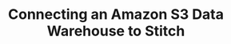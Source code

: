 ---
title: Connecting an Amazon S3 Data Warehouse to Stitch
permalink: /destinations/amazon-s3/connecting-an-amazon-s3-data-warehouse-to-stitch
tags: [amazon-s3_destination]
keywords: amazon s3 data warehouse, amazon s3 data warehouse, etl to amazon s3, postgres etl, amazon s3 etl
summary: "Ready to spin up an Amazon S3 data warehouse and connect it to Stitch? This step-by-step tutorial will walk you through every part of the process."

content-type: "destination-setup"

toc: true
layout: destination-setup-guide

type: "amazon-s3"
display_name: "Amazon S3"

# enterprise-cta:
#   title: "Need loading notifications?"
#   url: "?utm_medium=docs&utm_campaign=s3-webhook-notifications"
#   copy: |
#     As part of an Enterprise plan, you can set up configurable webhooks to notify you when fresh data has finished loading into your destination. [Contact Stitch Sales for more info]({{ site.sales | append: page.enterprise-cta.url }}).

# -------------------------- #
#      Setup Requirements    #
# -------------------------- #

requirements-list:
  - item: |
      **An Amazon Web Services (AWS) account.** Signing up is free - [click here](https://aws.amazon.com){:target="new"} or go to `https://aws.amazon.com` to create an account if you don't have one already.
  - item: |
      **Permissions to create and manage S3 buckets in AWS**. Your AWS user must be able to create a bucket (if one doesn't already exist), add/modify bucket policies, and upload files to the bucket.
  - item: |
      **An up and running Amazon S3 bucket**. Instructions for creating a bucket using the AWS console are in [Step 1 of this guide](#create-a-bucket).

# -------------------------- #
#     Setup Instructions     #
# -------------------------- #

setup-steps:
  - title: "Create an {{ destination.display_name }} bucket"
    anchor: "create-a-bucket"
    content: |
      {% include note.html type="single-line" content="Skip to [Step 2](#configure-stitch-settings) if there is an existing S3 bucket you want to connect to Stitch." %}

      {% include layout/inline_image.html type="right" file="destinations/amazon-s3-create-bucket-1.png" max-width="400px" alt="Adding an Amazon S3 bucket policy in the AWS console" %}

      1. Sign into AWS.
      2. Click **Services** near the top-left corner of the page.
      3. Under the **Storage** option, click **S3**. A page listing all buckets currently in use will display.
      4. Click the **+ Create Bucket** button.
      5. On the first screen, **Name and region**, complete the following:
         - **Bucket name**: Enter a DNS-compliant name for the bucket.
         - **Region**: Select the region you want the bucket to be located in.

      6. When finished, click **Next**.
      7. As Stitch doesn't require any particular configuration, how you define the settings in the **Set properties** and **Set permissions** screens are up to you. Follow the on-screen prompts to complete these steps.
      8. When you reach the **Review** screen, verify that all the bucket's information and settings are correct.
      9. When ready, click **Create bucket**.


  - title: "Configure Stitch settings"
    anchor: "configure-stitch-settings"
    content: |
      In this step, you'll define the file and object key format Stitch will use to load data into {{ destination.display_name }}.

      First, enter the name of the bucket in the **Bucket Name** field. Enter only the bucket name: No URLs, `https`, or S3 parts.

      For example: `this-is-a-test-bucket-stitch-dev`

    substeps:
      - title: "Select data storage format"
        anchor: "select-data-storage-format"
        content: |
          The data storage format defines the type of file Stitch will write to your {{ destination.display_name }} bucket. Supported options are:

          - **JSON**: Data will be stored as JSON files (`.jsonl`)
          - **CSV**: Data will be stored as CSV files (`.csv`)

          For examples of how data in each format will be stored, [click here]({{ link.destinations.overviews.amazon-s3 | prepend: site.baseurl | append: "#data-storage-formats" }}).

          #### CSV-specific Settings

          If CSV is selected, there are a few additional configuration options for the files Stitch will write to your bucket:

          - **Delimiter**: Select the delimiter you want to use. Stitch will use the **comma** (`,`) option by default, but you may also use **pipes** (`|`) and **tabs** (`\t`).
          - **Quote all elements in key-value pairs**: If selected, Stitch will place all elements of key-value pairs in quotes. For example: Numerical fields will appear as `"123"` instead of `123`.

# Commenting out, since we aren't doing this right now.
      # - title: "Define Webhook Loading Notifications"
      #   anchor: "define-webhook-loading-notifications"
      #   content: |
      #     {% include enterprise-cta.html %}

      #     Webhooks allow external services to be notified when an event happens. If you choose, you can configure a webhook for Stitch to notify you when data is successfully loaded into your bucket.

      #     Webhook notifications are sent on a per-integration basis. This means that every time Stitch successfully loads data for an integration, a summary webhook will be sent to the URL you define.

      #     To enable this feature, check the **Post to a webhook URL each time loading to S3 completes** box and paste a webhook URL in the **Webhook URL** field.

      #     More info about webhook loading notifications, including a list of attributes and sample use cases, [can be found here]({{ link.destinations.overviews.amazon-s3 | prepend: site.baseurl | append: "#webhook-loading-notifications" }}).

      - title: "Define S3 Object Key"
        anchor: "define-s3-object-key"
        content: |
          In {{ destination.display_name }}, [Object Keys](https://docs.aws.amazon.com/AmazonS3/latest/dev/UsingMetadata.html#object-keys) are used to uniquely identify objects in a given bucket.

          The S3 Key setting determines the convention Stitch uses to create Object Keys when it writes to your bucket. For example: If the default Key is used:

          ```shell
          {{ destination.default-key }}
          ```

          This could create an object with an Object Key of:

          ```shell
          {{ destination.example-key-1 }}
          ```

          You can opt to use the default Key, which is pre-populated, or define your own using the elements in the next section.

          #### S3 Key Elements {#s3-key-elements}

          The following elements are available to construct an S3 Key:

          <table width="100%">
          <tr>
          <td width="50%; fixed">
          <strong>Required Elements</strong>
          </td>
          <td>
          <strong>Optional Elements</strong>
          </td>
          </tr>
          <tr>
          <td>
          All of the following elements must be included in the S3 Key, in any order:
          <ul>
          {% for element in destination.key-elements %}
          {% if element.required == true %}
          <li>[{{ element.name }}]{{ element.description | strip_newlines }}</li>
          {% endif %}
          {% endfor %}
          </ul>
          </td>
          <td>
          The following elements are optional:
          <ul>
          {% for element in destination.key-elements %}
          {% if element.required == false %}
          <li>[{{ element.name }}]</li>
          {% endif %}
          {% endfor %}
          </ul>
          </td>
          </tr>
          </table>

          Additionally, keep in mind that Keys cannot exceed **500 characters** or include spaces or special characters (`!@#$%^&*`).

          As you update the values in the **S3 Key** field, Stitch will validate the entry. If the Key doesn't include all required elements or contains spaces or special characters, you will be prompted to make corrections.

          After you've finished defining the Key, click **Continue**.

  - title: "Grant and verify bucket access"
    anchor: "grant-verify-bucket-access"
    content: |
      {% include important.html type="single-line" content="The bucket policy and challenge file name Stitch displays will only display once. Ensure you save them before moving on from this page." %}

      Next, Stitch will display a **Grant & Verify Access** page. This page contains the info you need to configure bucket access for Stitch, which is accomplished via a bucket policy. [A bucket policy](https://docs.aws.amazon.com/AmazonS3/latest/dev/access-policy-language-overview.html) is JSON-based access policy language to manage permissions to bucket resources.

      **Note**: The policy Stitch provides is an auto-generated policy unique to the specific bucket you entered in the setup page. It allows Stitch to assume a role and access the bucket. An example might look like this:

      ```json
      {
        "Version": "2012-10-17",
        "Id": "",
        "Statement": [
          {
            "Sid": "",
            "Effect": "Allow",
            "Principal": {
              "AWS": [
                "arn:aws:iam::218546966473:role/LoaderS3"
              ]
            },
            "Action": [
              "s3:PutObject",
              "s3:GetObject",
              "s3:ListBucket"
            ],
            "Resource": [
              "arn:aws:s3:::<YOUR_S3_BUCKET_NAME>",
              "arn:aws:s3:::<YOUR_S3_BUCKET_NAME>/*"
            ]
          }
        ]
      }
      ```

    substeps:
      - title: "Add the Stitch Bucket Policy"
        anchor: "add-bucket-policy"
        content: |
          To allow Stitch to access the bucket, you'll need to add a bucket policy using the AWS console. Follow the instructions in the tab below to add the bucket policy.

          {% include destinations/templates/destination-user-setup.html %}

      - title: "Verify bucket access"
        anchor: "verify-bucket-access"
        content: |
          Next, to ensure that Stitch can access the bucket, you'll create a blank file that Stitch will use to test the permissions settings.

          1. In Stitch, just below the bucket policy code, is the **Verify your bucket** section. In this section is a field containing the unique name of the test file you need to create:

             ![Amazon S3 challenge file field in Stitch]({{ site.baseurl }}/images/destinations/amazon-s3-challenge-file-field.png)

             **Note**: This file name will only display once. If you navigate out of this screen without saving the file name, you'll need to start over.

          2. Create a blank file using the name displayed in this field. **Do not save the file with an extension (file type)** like `.csv` or `.txt`. In the image below, notice that there isn't any kind of file extension after the challenge file name:

             ![Saving the Amazon S3 challenge file without a file extension]({{ site.baseurl }}/images/destinations/amazon-s3-challenge-file-creation.png)

          3. Switch back to the AWS console and click the **Overview** tab.
          4. Click the **Upload** button and follow the prompts to upload the file.
          5. After the file has been uploaded to the bucket, switch back to where you have Stitch open.
          6. Click **Check and Save** to save and test the connection to {{ destination.display_name }}.

          {% capture challenge-file-notice %}
          The challenge file must remain in the bucket even after the initial setup. If the file isn't created, or is removed at any point after the setup, you'll receive this error: `An error occurred (404) when calling the HeadObject operation: Not Found`

          For troubleshooting, refer to the [Destination Connection Errors guide]({{ link.troubleshooting.dw-connection-errors | prepend: site.baseurl }}).
          {% endcapture %}

          {% include important.html first-line="The challenge file must remain in your S3 bucket" content=challenge-file-notice %}
---